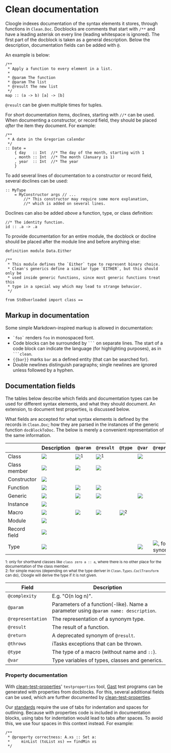 # Clean documentation
Cloogle indexes documentation of the syntax elements it stores, through
functions in `Clean.Doc`. Docblocks are comments that start with `/**` and have
a leading asterisk on every line (leading whitespace is ignored). The first
part of the docblock is taken as a general description. Below the description,
documentation fields can be added with `@`.

An example is below:

```clean
/**
 * Apply a function to every element in a list.
 *
 * @param The function
 * @param The list
 * @result The new list
 */
map :: (a -> b) [a] -> [b]
```

`@result` can be given multiple times for tuples.

For short documentation items, doclines, starting with `//*` can be used. When
documenting a constructor, or record field, they should be placed *after* the
item they document. For example:

```clean
/**
 * A date in the Gregorian calendar
 */
:: Date =
	{ day   :: Int  //* The day of the month, starting with 1
	, month :: Int  //* The month (January is 1)
	, year  :: Int  //* The year
	}
```

To add several lines of documentation to a constructor or record field, several
doclines can be used:

```clean
:: MyType
	= MyConstructor args // ...
		//* This constructor may require some more explanation,
		//* which is added on several lines.
```

Doclines can also be added *above* a function, type, or class definition:

```clean
//* The identity function.
id :: .a -> .a
```

To provide documentation for an entire module, the docblock or docline should
be placed after the module line and before anything else:

```clean
definition module Data.Either

/**
 * This module defines the `Either` type to represent binary choice.
 * Clean's generics define a similar type `EITHER`, but this should only be
 * used inside generic functions, since most generic functions treat this
 * type in a special way which may lead to strange behavior.
 */

from StdOverloaded import class ==
```

## Markup in documentation

Some simple Markdown-inspired markup is allowed in documentation:

- `` `foo` `` renders `foo` in monospaced font.
- Code blocks can be surrounded by `` ``` `` on separate lines. The start of a
  code block can indicate the language (for highlighting purposes), as in
  `` ```clean ``.
- `{{bar}}` marks `bar` as a defined entity (that can be searched for).
- Double newlines distinguish paragraphs; single newlines are ignored unless
  followed by a hyphen.

## Documentation fields

The tables below describe which fields and documentation types can be used for
different syntax elements, and what they should document. An extension, to
document test properties, is discussed below.

What fields are accepted for what syntax elements is defined by the records in
`Clean.Doc`; how they are parsed in the instances of the generic function
`docBlockToDoc`. The below is merely a convenient representation of the same
information.

|              | Description | `@param` | `@result` | `@type` | `@var` | `@representation` | `@throws` | `@complexity`
|--------------|-------------|----------|-----------|---------|--------|-------------------|-----------|--------------
| Class        | ![][y]      | ![][y]<sup>1</sup> | ![][y]<sup>1</sup> | | ![][y]          |           |
| Class member | ![][y]      | ![][y]   | ![][y]    |         |        |                   | ![][y]    | ![][y]
| Constructor  | ![][y]      |          |           |         |        |                   |           |
| Function     | ![][y]      | ![][y]   | ![][y]    |         |        |                   | ![][y]    | ![][y]
| Generic      | ![][y]      | ![][y]   | ![][y]    |         | ![][y] |                   |           |
| Instance     | ![][y]      |          |           |         |        |                   |           |
| Macro        | ![][y]      | ![][y]   | ![][y]    | ![][y]<sup>2</sup> | |               |           |
| Module       | ![][y]      |          |           |         |        |                   |           |
| Record field | ![][y]      |          |           |         |        |                   |           |
| Type         | ![][y]      |          |           |         | ![][y] | ![][y], for type synonyms |   |

<sup>1: only for shorthand classes like `class zero a :: a`, where there is no
other place for the documentation of the class member.</sup>  
<sup>2: for simple macros (depending on what the type deriver in
`Clean.Types.CoclTransform` can do), Cloogle will derive the type if it is not
given.</sup>

| Field             | Description
|-------------------|-------------
| `@complexity`     | E.g. "O(n log n)".
| `@param`          | Parameters of a function(-like). Name a parameter using `@param name: description`.
| `@representation` | The representation of a synonym type.
| `@result`         | The result of a function.
| `@return`         | A deprecated synonym of `@result`.
| `@throws`         | iTasks exceptions that can be thrown.
| `@type`           | The type of a macro (without name and `::`).
| `@var`            | Type variables of types, classes and generics.

### Property documentation

With [clean-test-properties][]' `testproperties` tool, [Gast][] test programs
can be generated with properties from docblocks. For this, several additional
fields can be used, which are further documented by [clean-test-properties][].

Our [standards](STANDARDS.md) require the use of tabs for indentation and spaces
for outlining. Because with properties code is included in documentation blocks,
using tabs for indentation would lead to tabs after spaces. To avoid this, we
use four spaces in this context instead. For example:

```clean
/**
 * @property correctness: A.xs :: Set a:
 *     minList (toList xs) == findMin xs
 */
```

[clean-test-properties]: https://gitlab.com/clean-and-itasks/clean-test-properties
[Gast]: https://gitlab.com/clean-and-itasks/gast

[y]: http://i.stack.imgur.com/iro5J.png
